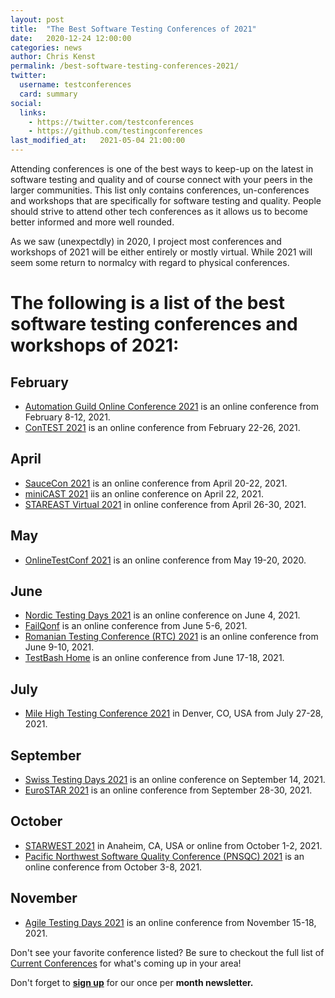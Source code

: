 ```yaml
---
layout: post
title:  "The Best Software Testing Conferences of 2021"
date:   2020-12-24 12:00:00
categories: news
author: Chris Kenst
permalink: /best-software-testing-conferences-2021/
twitter:
  username: testconferences
  card: summary
social:
  links:
    - https://twitter.com/testconferences
    - https://github.com/testingconferences
last_modified_at:   2021-05-04 21:00:00
---
```


Attending conferences is one of the best ways to keep-up on the latest in software testing and quality and of course connect with your peers in the larger communities. This list only contains conferences, un-conferences and workshops that are specifically for software testing and quality. People should strive to attend other tech conferences as it allows us to become better informed and more well rounded.

As we saw (unexpectdly) in 2020, I project most conferences and workshops of 2021 will be either entirely or mostly virtual. While 2021 will seem some return to normalcy with regard to physical conferences. 

# The following is a list of the best software testing conferences and workshops of 2021:


## February

- [Automation Guild Online Conference 2021](https://guildconferences.com/conferences/automation-2020/?utm_source=testingconferences) is an online conference from February 8-12, 2021.
- [ConTEST 2021](https://testmastersacademyonline.org/?utm_source=testingconferences) is an online conference from February 22-26, 2021.

## April

- [SauceCon 2021](https://saucecon.com/?utm_source=testingconferences) is an online conference from April 20-22, 2021.
- [miniCAST 2021](https://www.associationforsoftwaretesting.org/conference/cast2020/?utm_source=testingconferences) iis an online conference on April 22, 2021.
- [STAREAST Virtual 2021](https://stareast.techwell.com/?utm_source=testingconferences) in online conference from April 26-30, 2021. 

## May

- [OnlineTestConf 2021](https://www.onlinetestconf.com/?utm_source=testingconferences) is an online conference from May 19-20, 2020.


## June

- [Nordic Testing Days 2021](https://nordictestingdays.eu/?utm_source=testingconferences) is an online conference on June 4, 2021.
- [FailQonf](https://www.thetesttribe.com/failqonf/?utm_source=testingconferences) is an online conference from June 5-6, 2021.
- [Romanian Testing Conference (RTC) 2021](https://www.romaniatesting.ro?utm_source=testingconferences) is an online conference from June 9-10, 2021.
- [TestBash Home](https://ti.to/mot/testbash-home-2021?source=testingconferences) is an online conference from June 17-18, 2021.

## July

- [Mile High Testing Conference 2021](https://www.milehightesting.com/?utm_source=testingconferences) in Denver, CO, USA from July 27-28, 2021.

## September

- [Swiss Testing Days 2021](https://swisstestingday.ch/?utm_source=testingconferences) is an online conference on September 14, 2021.
- [EuroSTAR 2021](https://conference.eurostarsoftwaretesting.com/?utm_source=testingconferences) is an online conference from September 28-30, 2021.

## October

- [STARWEST 2021](https://starwest.techwell.com/?utm_source=testingconferences) in Anaheim, CA, USA or online from October 1-2, 2021.
- [Pacific Northwest Software Quality Conference (PNSQC) 2021](http://www.pnsqc.org/?utm_source=testingconferences) is an online conference from October 3-8, 2021.

## November

- [Agile Testing Days 2021](http://www.agiletestingdays.com/?utm_source=testingconferences) is an online conference from November 15-18, 2021.


Don't see your favorite conference listed? Be sure to checkout the full list of [Current Conferences](/) for what's coming up in your area!

Don't forget to **[sign up](http://eepurl.com/c4paYT)** for our once per **month newsletter.**